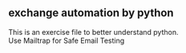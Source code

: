## exchange automation by python
This is an exercise file to better understand python.<br />
Use Mailtrap for Safe Email Testing
